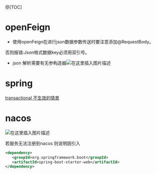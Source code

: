 ﻿@[TOC]
# openFeign
- 使用openFeign在进行json数据参数传送时要注意添加@RequestBody。

否则报错:Json格式数据key必须用双引号。
- json 解析需要有无参构造器![在这里插入图片描述](https://img-blog.csdnimg.cn/137061345720498aa647e1da7846ac75.png)
# spring
[transactional 不生效的情景](https://blog.csdn.net/duan196_118/article/details/105534351)
# nacos
![在这里插入图片描述](https://img-blog.csdnimg.cn/e75aa64e4bab490389da1ca20cbcc5dd.png)

若服务无法注册到nacos 则说明因引入

```xml
<dependency>
   <groupId>org.springframework.boot</groupId>
   <artifactId>spring-boot-starter-web</artifactId>
</dependency>
```
